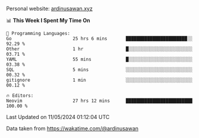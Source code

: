 Personal website: [ardinusawan.xyz](https://ardinusawan.xyz)

<!--START_SECTION:waka-->
📊 **This Week I Spent My Time On** 

```text
💬 Programming Languages: 
Go                       25 hrs 6 mins       ███████████████████████░░   92.29 % 
Other                    1 hr                █░░░░░░░░░░░░░░░░░░░░░░░░   03.71 % 
YAML                     55 mins             █░░░░░░░░░░░░░░░░░░░░░░░░   03.38 % 
SQL                      5 mins              ░░░░░░░░░░░░░░░░░░░░░░░░░   00.32 % 
gitignore                1 min               ░░░░░░░░░░░░░░░░░░░░░░░░░   00.12 % 

🔥 Editors: 
Neovim                   27 hrs 12 mins      █████████████████████████   100.00 % 
```


 Last Updated on 11/05/2024 01:12:04 UTC
<!--END_SECTION:waka-->
Data taken from https://wakatime.com/@ardinusawan
